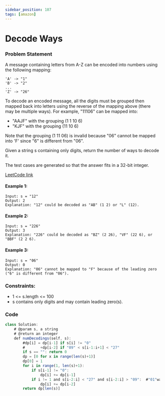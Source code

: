```yaml
---
sidebar_position: 107
tags: [amazon]
---
```


# Decode Ways

### Problem Statement

A message containing letters from A-Z can be encoded into numbers using the following mapping:

```
'A' -> "1"
'B' -> "2"
...
'Z' -> "26"
```

To decode an encoded message, all the digits must be grouped then mapped back into letters using the reverse of the mapping above (there may be multiple ways). For example, "11106" can be mapped into:

- "AAJF" with the grouping (1 1 10 6)
- "KJF" with the grouping (11 10 6)

Note that the grouping (1 11 06) is invalid because "06" cannot be mapped into 'F' since "6" is different from "06".

Given a string s containing only digits, return the number of ways to decode it.

The test cases are generated so that the answer fits in a 32-bit integer.

[LeetCode link](https://leetcode.com/problems/decode-ways)

#### Example 1:

```
Input: s = "12"
Output: 2
Explanation: "12" could be decoded as "AB" (1 2) or "L" (12).
```

#### Example 2:

```
Input: s = "226"
Output: 3
Explanation: "226" could be decoded as "BZ" (2 26), "VF" (22 6), or "BBF" (2 2 6).
```

#### Example 3:

```
Input: s = "06"
Output: 0
Explanation: "06" cannot be mapped to "F" because of the leading zero ("6" is different from "06").
```

### Constraints:

- 1 <= s.length <= 100
- s contains only digits and may contain leading zero(s).

### Code

```jsx title="Python Code"
class Solution:
    # @param s, a string
    # @return an integer
    def numDecodings(self, s):
        #dp[i] = dp[i-1] if s[i] != "0"
        #       +dp[i-2] if "09" < s[i-1:i+1] < "27"
        if s == "": return 0
        dp = [0 for x in range(len(s)+1)]
        dp[0] = 1
        for i in range(1, len(s)+1):
            if s[i-1] != "0":
                dp[i] += dp[i-1]
            if i != 1 and s[i-2:i] < "27" and s[i-2:i] > "09":  #"01"ways = 0
                dp[i] += dp[i-2]
        return dp[len(s)]
```
